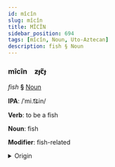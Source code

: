```yaml
---
id: mîcîn
slug: mîcîn
title: MÎCÎN
sidebar_position: 694
tags: [mîcîn, Noun, Uto-Aztecan]
description: fish § Noun
---
```


### mîcîn&emsp;<span kind="abugida">ƶɟꞇ̃ɟ</span>

*fish* **§** [Noun](../../tags/Noun)

**IPA**: /ˈmi.t͡ɕin/

**Verb**: to be a fish

**Noun**: fish

**Modifier**: fish-related

<details>
    <summary>Origin</summary>
    Nahuatl michin [ˈmi.t͡ʃin]<br/>
    <em>Uto-Aztecan Language Family</em>
</details>